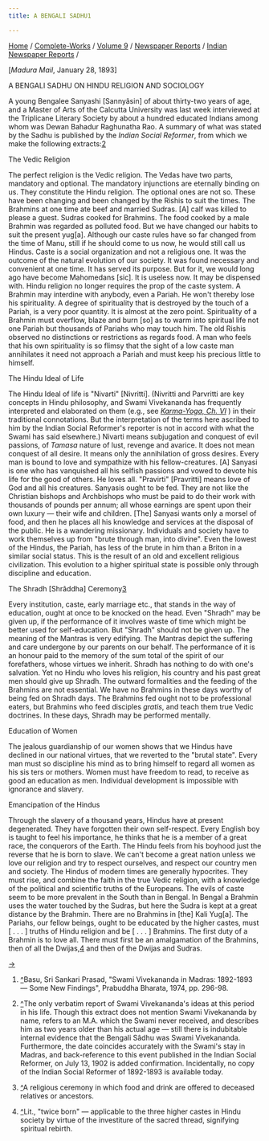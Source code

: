 ```yaml
---
title: A BENGALI SADHU1

---
```



[Home](../../../../index.htm) /
[Complete-Works](../../../complete_works.htm) / [Volume
9](../../volume_9_contents.htm) / [Newspaper
Reports](../newspaper_reports_contents.htm) / [Indian Newspaper
Reports](indian_newspaper_contents.htm) /



\[*Madura Mail*, January 28, 1893\]

A BENGALI SADHU ON HINDU RELIGION AND SOCIOLOGY

A young Bengalee Sanyashi \[Sannyâsin\] of about thirty-two years of
age, and a Master of Arts of the Calcutta University was last week
interviewed at the Triplicane Literary Society by about a hundred
educated Indians among whom was Dewan Bahadur Raghunatha Rao. A summary
of what was stated by the Sadhu is published by the *Indian Social
Reformer*, from which we make the following extracts:[2](#fn2)

The Vedic Religion

The perfect religion is the Vedic religion. The Vedas have two parts,
mandatory and optional. The mandatory injunctions are eternally binding
on us. They constitute the Hindu religion. The optional ones are not so.
These have been changing and been changed by the Rishis to suit the
times. The Brahmins at one time ate beef and married Sudras. \[A\] calf
was killed to please a guest. Sudras cooked for Brahmins. The food
cooked by a male Brahmin was regarded as polluted food. But we have
changed our habits to suit the present yug\[a\]. Although our caste
rules have so far changed from the time of Manu, still if he should come
to us now, he would still call us Hindus. Caste is a social organization
and not a religious one. It was the outcome of the natural evolution of
our society. It was found necessary and convenient at one time. It has
served its purpose. But for it, we would long ago have become Mahomedans
\[sic\]. It is useless now. It may be dispensed with. Hindu religion no
longer requires the prop of the caste system. A Brahmin may interdine
with anybody, even a Pariah. He won't thereby lose his spirituality. A
degree of spirituality that is destroyed by the touch of a Pariah, is a
very poor quantity. It is almost at the zero point. Spirituality of a
Brahmin must overflow, blaze and burn \[so\] as to warm into spiritual
life not one Pariah but thousands of Pariahs who may touch him. The old
Rishis observed no distinctions or restrictions as regards food. A man
who feels that his own spirituality is so flimsy that the sight of a low
caste man annihilates it need not approach a Pariah and must keep his
precious little to himself.

The Hindu Ideal of Life

The Hindu Ideal of life is "Nivarti" \[Nivritti\]. (Nivritti and
Parvritti are key concepts in Hindu philosophy, and Swami Vivekananda
has frequently interpreted and elaborated on them (e.g., see
*[Karma-Yoga, Ch.
VI](../../../volume_1/karma-yoga/non-attachment.htm#V9IndNews)* ) in
their traditional connotations. But the interpretation of the terms here
ascribed to him by the Indian Social Reformer's reporter is not in
accord with what the Swami has said elsewhere.) Nivarti means
subjugation and conquest of evil passions, of *Tamasa* nature of lust,
revenge and avarice. It does not mean conquest of all desire. It means
only the annihilation of gross desires. Every man is bound to love and
sympathize with his fellow-creatures. \[A\] Sanyasi is one who has
vanquished all his selfish passions and vowed to devote his life for the
good of others. He loves all. "Pravirti" \[Pravritti\] means love of God
and all his creatures. Sanyasis ought to be fed. They are not like the
Christian bishops and Archbishops who must be paid to do their work with
thousands of pounds per annum; all whose earnings are spent upon their
own luxury — their wife and children. \[The\] Sanyasi wants only a
morsel of food, and then he places all his knowledge and services at the
disposal of the public. He is a wandering missionary. Individuals and
society have to work themselves up from "brute through man, into
divine". Even the lowest of the Hindus, the Pariah, has less of the
brute in him than a Briton in a similar social status. This is the
result of an old and excellent religious civilization. This evolution to
a higher spiritual state is possible only through discipline and
education.

The Shradh \[Shrâddha\] Ceremony[3](#fn3)

Every institution, caste, early marriage etc., that stands in the way of
education, ought at once to be knocked on the head. Even "Shradh" may be
given up, if the performance of it involves waste of time which might be
better used for self-education. But "Shradh" should not be given up. The
meaning of the Mantras is very edifying. The Mantras depict the
suffering and care undergone by our parents on our behalf. The
performance of it is an honour paid to the memory of the sum total of
the spirit of our forefathers, whose virtues we inherit. Shradh has
nothing to do with one's salvation. Yet no Hindu who loves his religion,
his country and his past great men should give up Shradh. The outward
formalities and the feeding of the Brahmins are not essential. We have
no Brahmins in these days worthy of being fed on Shradh days. The
Brahmins fed ought not to be professional eaters, but Brahmins who feed
disciples *gratis*, and teach them true Vedic doctrines. In these days,
Shradh may be performed mentally.

Education of Women

The jealous guardianship of our women shows that we Hindus have declined
in our national virtues, that we reverted to the "brutal state". Every
man must so discipline his mind as to bring himself to regard all women
as his sis ters or mothers. Women must have freedom to read, to receive
as good an education as men. Individual development is impossible with
ignorance and slavery.

Emancipation of the Hindus

Through the slavery of a thousand years, Hindus have at present
degenerated. They have forgotten their own self-respect. Every English
boy is taught to feel his importance, he thinks that he is a member of a
great race, the conquerors of the Earth. The Hindu feels from his
boyhood just the reverse that he is born to slave. We can't become a
great nation unless we love our religion and try to respect ourselves,
and respect our country men and society. The Hindus of modern times are
generally hypocrites. They must rise, and combine the faith in the true
Vedic religion, with a knowledge of the political and scientific truths
of the Europeans. The evils of caste seem to be more prevalent in the
South than in Bengal. In Bengal a Brahmin uses the water touched by the
Sudras, but here the Sudra is kept at a great distance by the Brahmin.
There are no Brahmins in \[the\] Kali Yug\[a\]. The Pariahs, our fellow
beings, ought to be educated by the higher castes, must \[ . . . \]
truths of Hindu religion and be \[ . . . \] Brahmins. The first duty of
a Brahmin is to love all. There must first be an amalgamation of the
Brahmins, then of all the Dwijas,[4](#fn4) and then of the Dwijas and
Sudras.

[→](02_the_indian_mirror_nov_28_1893.htm)



1.  [^](#fn1_1)Basu, Sri Sankari Prasad, "Swami Vivekananda in Madras:
    1892-1893 — Some New Findings", Prabuddha Bharata, 1974, pp. 296-98.
     
2.  [^](#fn2_1)The only verbatim report of Swami Vivekananda's ideas at
    this period in his life.   Though this extract does not mention
    Swami Vivekananda by name, refers to an M.A. which the Swami never
    received, and describes him as two years older than his actual age —
    still there is indubitable internal evidence that the Bengali Sâdhu
    was Swami Vivekananda. Furthermore, the date coincides accurately
    with the Swami's stay in Madras, and back-reference to this event
    published in the Indian Social Reformer, on July 13, 1902 is added
    confirmation. Incidentally, no copy of the Indian Social Reformer of
    1892-1893 is available today.
3.  [^](#fn3_1)A religious ceremony in which food and drink are offered
    to deceased relatives or ancestors.  
4.  [^](#fn4_1)Lit., "twice born" — applicable to the three higher
    castes in Hindu society by virtue of the investiture of the sacred
    thread, signifying spiritual rebirth.
